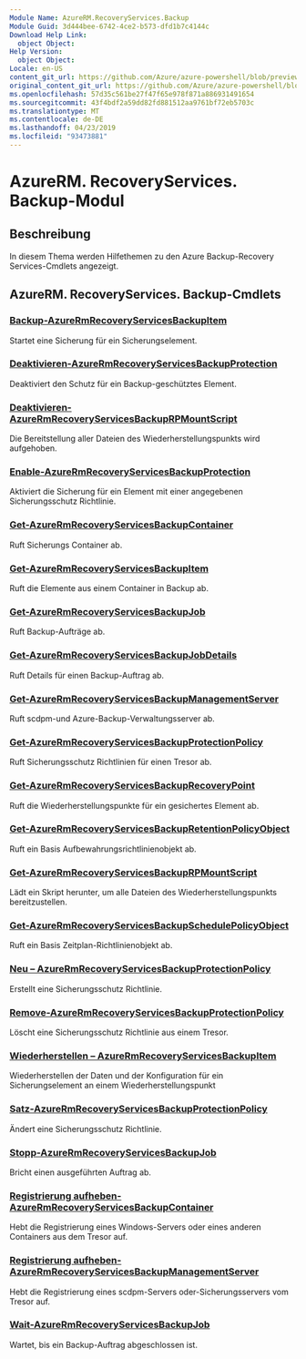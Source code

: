 ```yaml
---
Module Name: AzureRM.RecoveryServices.Backup
Module Guid: 3d444bee-6742-4ce2-b573-dfd1b7c4144c
Download Help Link:
  object Object: 
Help Version:
  object Object: 
Locale: en-US
content_git_url: https://github.com/Azure/azure-powershell/blob/preview/src/ResourceManager/RecoveryServices.Backup/Commands.RecoveryServices.Backup/help/AzureRM.RecoveryServices.Backup.md
original_content_git_url: https://github.com/Azure/azure-powershell/blob/preview/src/ResourceManager/RecoveryServices.Backup/Commands.RecoveryServices.Backup/help/AzureRM.RecoveryServices.Backup.md
ms.openlocfilehash: 57d35c561be27f47f65e978f871a886931491654
ms.sourcegitcommit: 43f4bdf2a59dd82fd881512aa9761bf72eb5703c
ms.translationtype: MT
ms.contentlocale: de-DE
ms.lasthandoff: 04/23/2019
ms.locfileid: "93473881"
---
```

# AzureRM. RecoveryServices. Backup-Modul
## Beschreibung
In diesem Thema werden Hilfethemen zu den Azure Backup-Recovery Services-Cmdlets angezeigt.

## AzureRM. RecoveryServices. Backup-Cmdlets
### [Backup-AzureRmRecoveryServicesBackupItem](Backup-AzureRmRecoveryServicesBackupItem.md)
Startet eine Sicherung für ein Sicherungselement.

### [Deaktivieren-AzureRmRecoveryServicesBackupProtection](Disable-AzureRmRecoveryServicesBackupProtection.md)
Deaktiviert den Schutz für ein Backup-geschütztes Element.

### [Deaktivieren-AzureRmRecoveryServicesBackupRPMountScript](Disable-AzureRmRecoveryServicesBackupRPMountScript.md)
Die Bereitstellung aller Dateien des Wiederherstellungspunkts wird aufgehoben.

### [Enable-AzureRmRecoveryServicesBackupProtection](Enable-AzureRmRecoveryServicesBackupProtection.md)
Aktiviert die Sicherung für ein Element mit einer angegebenen Sicherungsschutz Richtlinie.

### [Get-AzureRmRecoveryServicesBackupContainer](Get-AzureRmRecoveryServicesBackupContainer.md)
Ruft Sicherungs Container ab.

### [Get-AzureRmRecoveryServicesBackupItem](Get-AzureRmRecoveryServicesBackupItem.md)
Ruft die Elemente aus einem Container in Backup ab.

### [Get-AzureRmRecoveryServicesBackupJob](Get-AzureRmRecoveryServicesBackupJob.md)
Ruft Backup-Aufträge ab.

### [Get-AzureRmRecoveryServicesBackupJobDetails](Get-AzureRmRecoveryServicesBackupJobDetails.md)
Ruft Details für einen Backup-Auftrag ab.

### [Get-AzureRmRecoveryServicesBackupManagementServer](Get-AzureRmRecoveryServicesBackupManagementServer.md)
Ruft scdpm-und Azure-Backup-Verwaltungsserver ab.

### [Get-AzureRmRecoveryServicesBackupProtectionPolicy](Get-AzureRmRecoveryServicesBackupProtectionPolicy.md)
Ruft Sicherungsschutz Richtlinien für einen Tresor ab.

### [Get-AzureRmRecoveryServicesBackupRecoveryPoint](Get-AzureRmRecoveryServicesBackupRecoveryPoint.md)
Ruft die Wiederherstellungspunkte für ein gesichertes Element ab.

### [Get-AzureRmRecoveryServicesBackupRetentionPolicyObject](Get-AzureRmRecoveryServicesBackupRetentionPolicyObject.md)
Ruft ein Basis Aufbewahrungsrichtlinienobjekt ab.

### [Get-AzureRmRecoveryServicesBackupRPMountScript](Get-AzureRmRecoveryServicesBackupRPMountScript.md)
Lädt ein Skript herunter, um alle Dateien des Wiederherstellungspunkts bereitzustellen.

### [Get-AzureRmRecoveryServicesBackupSchedulePolicyObject](Get-AzureRmRecoveryServicesBackupSchedulePolicyObject.md)
Ruft ein Basis Zeitplan-Richtlinienobjekt ab.

### [Neu – AzureRmRecoveryServicesBackupProtectionPolicy](New-AzureRmRecoveryServicesBackupProtectionPolicy.md)
Erstellt eine Sicherungsschutz Richtlinie.

### [Remove-AzureRmRecoveryServicesBackupProtectionPolicy](Remove-AzureRmRecoveryServicesBackupProtectionPolicy.md)
Löscht eine Sicherungsschutz Richtlinie aus einem Tresor.

### [Wiederherstellen – AzureRmRecoveryServicesBackupItem](Restore-AzureRmRecoveryServicesBackupItem.md)
Wiederherstellen der Daten und der Konfiguration für ein Sicherungselement an einem Wiederherstellungspunkt

### [Satz-AzureRmRecoveryServicesBackupProtectionPolicy](Set-AzureRmRecoveryServicesBackupProtectionPolicy.md)
Ändert eine Sicherungsschutz Richtlinie.

### [Stopp-AzureRmRecoveryServicesBackupJob](Stop-AzureRmRecoveryServicesBackupJob.md)
Bricht einen ausgeführten Auftrag ab.

### [Registrierung aufheben-AzureRmRecoveryServicesBackupContainer](Unregister-AzureRmRecoveryServicesBackupContainer.md)
Hebt die Registrierung eines Windows-Servers oder eines anderen Containers aus dem Tresor auf.

### [Registrierung aufheben-AzureRmRecoveryServicesBackupManagementServer](Unregister-AzureRmRecoveryServicesBackupManagementServer.md)
Hebt die Registrierung eines scdpm-Servers oder-Sicherungsservers vom Tresor auf.

### [Wait-AzureRmRecoveryServicesBackupJob](Wait-AzureRmRecoveryServicesBackupJob.md)
Wartet, bis ein Backup-Auftrag abgeschlossen ist.

